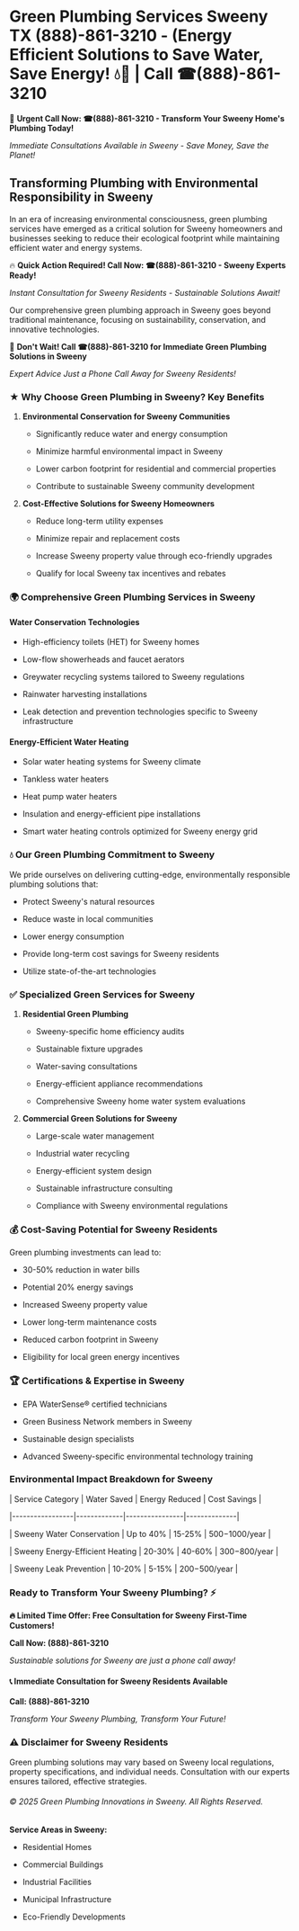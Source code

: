 # Green Plumbing Services Sweeny TX (888)-861-3210 - (Energy Efficient Solutions to Save Water, Save Energy! 💧🌿 | Call ☎(888)-861-3210

🚨 **Urgent Call Now: ☎(888)-861-3210 - Transform Your Sweeny Home's Plumbing Today!**
*Immediate Consultations Available in Sweeny - Save Money, Save the Planet!*

## Transforming Plumbing with Environmental Responsibility in Sweeny

In an era of increasing environmental consciousness, green plumbing services have emerged as a critical solution for Sweeny homeowners and businesses seeking to reduce their ecological footprint while maintaining efficient water and energy systems. 

🔥 **Quick Action Required! Call Now: ☎(888)-861-3210 - Sweeny Experts Ready!**
*Instant Consultation for Sweeny Residents - Sustainable Solutions Await!*

Our comprehensive green plumbing approach in Sweeny goes beyond traditional maintenance, focusing on sustainability, conservation, and innovative technologies.

🚨 **Don't Wait! Call ☎(888)-861-3210 for Immediate Green Plumbing Solutions in Sweeny**
*Expert Advice Just a Phone Call Away for Sweeny Residents!*

### ★ Why Choose Green Plumbing in Sweeny? Key Benefits

1. **Environmental Conservation for Sweeny Communities** 
   - Significantly reduce water and energy consumption
   - Minimize harmful environmental impact in Sweeny
   - Lower carbon footprint for residential and commercial properties
   - Contribute to sustainable Sweeny community development

2. **Cost-Effective Solutions for Sweeny Homeowners** 
   - Reduce long-term utility expenses
   - Minimize repair and replacement costs
   - Increase Sweeny property value through eco-friendly upgrades
   - Qualify for local Sweeny tax incentives and rebates

### 🌍 Comprehensive Green Plumbing Services in Sweeny

#### Water Conservation Technologies
- High-efficiency toilets (HET) for Sweeny homes
- Low-flow showerheads and faucet aerators
- Greywater recycling systems tailored to Sweeny regulations
- Rainwater harvesting installations
- Leak detection and prevention technologies specific to Sweeny infrastructure

#### Energy-Efficient Water Heating
- Solar water heating systems for Sweeny climate
- Tankless water heaters
- Heat pump water heaters
- Insulation and energy-efficient pipe installations
- Smart water heating controls optimized for Sweeny energy grid

### 💧 Our Green Plumbing Commitment to Sweeny

We pride ourselves on delivering cutting-edge, environmentally responsible plumbing solutions that:
- Protect Sweeny's natural resources
- Reduce waste in local communities
- Lower energy consumption
- Provide long-term cost savings for Sweeny residents
- Utilize state-of-the-art technologies

### ✅ Specialized Green Services for Sweeny

1. **Residential Green Plumbing**
   - Sweeny-specific home efficiency audits
   - Sustainable fixture upgrades
   - Water-saving consultations
   - Energy-efficient appliance recommendations
   - Comprehensive Sweeny home water system evaluations

2. **Commercial Green Solutions for Sweeny**
   - Large-scale water management
   - Industrial water recycling
   - Energy-efficient system design
   - Sustainable infrastructure consulting
   - Compliance with Sweeny environmental regulations

### 💰 Cost-Saving Potential for Sweeny Residents

Green plumbing investments can lead to:
- 30-50% reduction in water bills
- Potential 20% energy savings
- Increased Sweeny property value
- Lower long-term maintenance costs
- Reduced carbon footprint in Sweeny
- Eligibility for local green energy incentives

### 🏆 Certifications & Expertise in Sweeny

- EPA WaterSense® certified technicians
- Green Business Network members in Sweeny
- Sustainable design specialists
- Advanced Sweeny-specific environmental technology training

### Environmental Impact Breakdown for Sweeny

| Service Category | Water Saved | Energy Reduced | Cost Savings |
|-----------------|-------------|----------------|--------------|
| Sweeny Water Conservation | Up to 40% | 15-25% | $500-$1000/year |
| Sweeny Energy-Efficient Heating | 20-30% | 40-60% | $300-$800/year |
| Sweeny Leak Prevention | 10-20% | 5-15% | $200-$500/year |

### Ready to Transform Your Sweeny Plumbing? ⚡

**🔥 Limited Time Offer: Free Consultation for Sweeny First-Time Customers!**

**Call Now: (888)-861-3210**
*Sustainable solutions for Sweeny are just a phone call away!*

#### 📞 Immediate Consultation for Sweeny Residents Available

**Call: (888)-861-3210**
*Transform Your Sweeny Plumbing, Transform Your Future!*

### ⚠️ Disclaimer for Sweeny Residents

Green plumbing solutions may vary based on Sweeny local regulations, property specifications, and individual needs. Consultation with our experts ensures tailored, effective strategies.

###### © 2025 Green Plumbing Innovations in Sweeny. All Rights Reserved.

**Service Areas in Sweeny:** 
- Residential Homes
- Commercial Buildings
- Industrial Facilities
- Municipal Infrastructure
- Eco-Friendly Developments